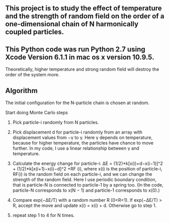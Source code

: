 ## This project is to study the effect of temperature and the strength of random field on the order of a one-dimensional chain of N harmonically coupled particles.
## This Python code was run Python 2.7 using Xcode Version 6.1.1 in mac os x version 10.9.5.
 
Theoretically, higher temperature and strong random field will destroy the order of the system more.

## Algorithm
The initial configuration for the N-particle chain is chosen at random.

Start doing Monte Carlo steps
1. Pick particle-i randomly from N particles.

2. Pick displacement d for particle-i randomly from an array with displacement values from −γ to γ. Here γ depends on temperature, because for higher temperature, the particles have chance to move further. In my code, I use a linear relationship between γ and temperature.

3. Calculate the energy change for particle-i: ΔE = (1/2)\*k[x(i)+d−x(i−1)]^2 + (1/2)\*k[x(i+1)−x(i)−d]^2 +RF (i), where x(i) is the position of particle-i, RF(i) is the random field on each particle-i, and we can change the strength of the random field. Here I use periodic boundary condition, that is particle-N is connected to particle-1 by a spring too. (In the code, particle-N corresponds to x(N − 1) and particle-1 corresponds to x(0).)

4. Compare exp(−ΔE/T) with a random number R (0\<R\<1). If exp(−ΔE/T) \> R, accept the move and update x(i) = x(i) + d. Otherwise go to step 1.

5. repeat step 1 to 4 for N times.

